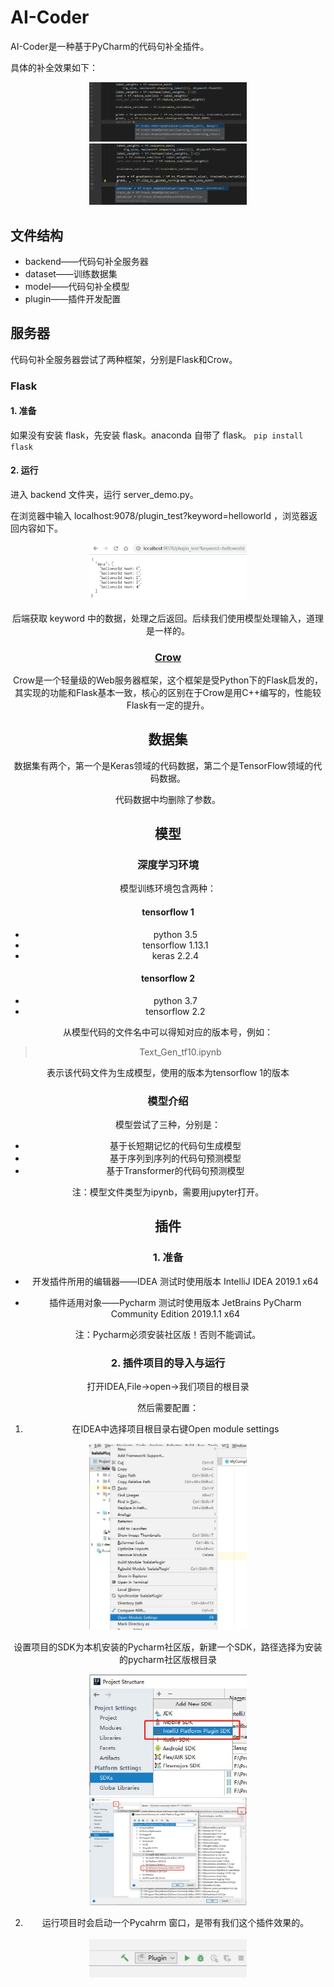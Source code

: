 # AI-Coder
AI-Coder是一种基于PyCharm的代码句补全插件。

具体的补全效果如下：  

<div align=center><img src="doc/img/code_completion_result_1.jpg" width = 50% height = 50% /></div>   




<div align=center><img src="doc/img/code_completion_result_2.jpg" width = 50% height = 50% /></div>  


## 文件结构
- backend——代码句补全服务器
- dataset——训练数据集
- model——代码句补全模型
- plugin——插件开发配置


## 服务器
代码句补全服务器尝试了两种框架，分别是Flask和Crow。
### Flask

#### 1. 准备

如果没有安装 flask，先安装 flask。anaconda 自带了 flask。
`pip install flask`

#### 2. 运行

进入 backend 文件夹，运行 server_demo.py。

在浏览器中输入 localhost:9078/plugin_test?keyword=helloworld ，浏览器返回内容如下。

<div align=center><img src="doc/img/backend_helloworld.jpg" width="50%"/>

后端获取 keyword 中的数据，处理之后返回。后续我们使用模型处理输入，道理是一样的。

### [Crow](https://github.com/ipkn/crow)
Crow是一个轻量级的Web服务器框架，这个框架是受Python下的Flask启发的，其实现的功能和Flask基本一致，核心的区别在于Crow是用C++编写的，性能较Flask有一定的提升。

## 数据集
数据集有两个，第一个是Keras领域的代码数据，第二个是TensorFlow领域的代码数据。  

代码数据中均删除了参数。


## 模型
### 深度学习环境

模型训练环境包含两种：
#### tensorflow 1
- python 3.5
- tensorflow 1.13.1
- keras 2.2.4

#### tensorflow 2
- python 3.7
- tensorflow 2.2

从模型代码的文件名中可以得知对应的版本号，例如：
> Text_Gen_tf10.ipynb  


表示该代码文件为生成模型，使用的版本为tensorflow 1的版本


### 模型介绍
模型尝试了三种，分别是：
- 基于长短期记忆的代码句生成模型
- 基于序列到序列的代码句预测模型
- 基于Transformer的代码句预测模型  


  
  
注：模型文件类型为ipynb，需要用jupyter打开。


## 插件

### 1. 准备

- 开发插件所用的编辑器——IDEA 测试时使用版本 IntelliJ IDEA 2019.1 x64

- 插件适用对象——Pycharm 测试时使用版本 JetBrains PyCharm Community Edition 2019.1.1 x64

注：Pycharm必须安装社区版！否则不能调试。

### 2. 插件项目的导入与运行

打开IDEA,File->open->我们项目的根目录

然后需要配置：

1) 在IDEA中选择项目根目录右键Open module settings

<div align=center><img src="doc/img/plugin_step1.jpg" width="50%"/>

设置项目的SDK为本机安装的Pycharm社区版，新建一个SDK，路径选择为安装的pycharm社区版根目录

<div align=center><img src="doc/img/plugin_step2.jpg" width="50%"/>

<div align=center><img src="doc/img/plugin_step3.jpg" width="50%"/>

2) 运行项目时会启动一个Pycahrm 窗口，是带有我们这个插件效果的。

<div align=center><img src="doc/img/plugin_example.jpg" width="50%"/>
